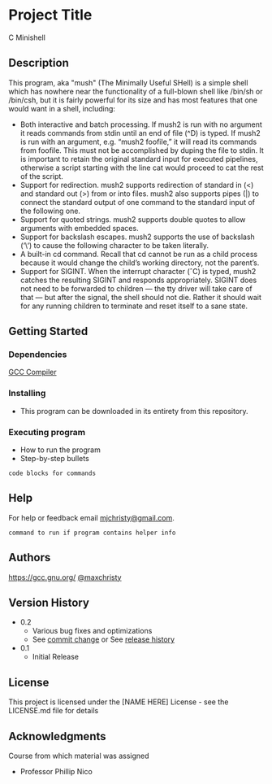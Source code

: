 # Project Title

C Minishell

## Description

This program, aka "mush" (The Minimally Useful SHell) is a simple shell which has nowhere near the functionality of a
full-blown shell like /bin/sh or /bin/csh, but it is fairly powerful for its size and has most features
that one would want in a shell, including:

* Both interactive and batch processing. If mush2 is run with no argument it reads commands from stdin until an end of file (^D) is typed. If mush2 is run with an argument, e.g. “mush2 foofile,” it will read its commands from foofile.
This must not be accomplished by duping the file to stdin. It is important to retain the
original standard input for executed pipelines, otherwise a script starting with the line cat
would proceed to cat the rest of the script.
* Support for redirection. mush2 supports redirection of standard in (<) and standard out (>) from or into files. mush2 also supports pipes (|) to connect the standard output of one command to the standard input of the following one.
* Support for quoted strings. mush2 supports double quotes to allow arguments with embedded spaces.
* Support for backslash escapes. mush2 supports the use of backslash (‘\‘) to cause the following character to be taken literally.
* A built-in cd command. Recall that cd cannot be run as a child process because it would change the child’s working directory, not the parent’s.
* Support for SIGINT. When the interrupt character (ˆC) is typed, mush2 catches the resulting SIGINT and responds appropriately. SIGINT does not need to be forwarded to children — the tty driver will take care of that — but after the signal, the shell should not die. Rather it should wait for any running children to terminate and reset itself to a sane state.

## Getting Started

### Dependencies

[GCC Compiler](https://gcc.gnu.org/)

### Installing

* This program can be downloaded in its entirety from this repository.

### Executing program

* How to run the program
* Step-by-step bullets
```
code blocks for commands
```

## Help

For help or feedback email mjchristy@gmail.com.
```
command to run if program contains helper info
```

## Authors
https://gcc.gnu.org/
[@maxchristy](https://github.com/maxchristy)

## Version History

* 0.2
    * Various bug fixes and optimizations
    * See [commit change]() or See [release history]()
* 0.1
    * Initial Release

## License

This project is licensed under the [NAME HERE] License - see the LICENSE.md file for details

## Acknowledgments

Course from which material was assigned

* Professor Phillip Nico
